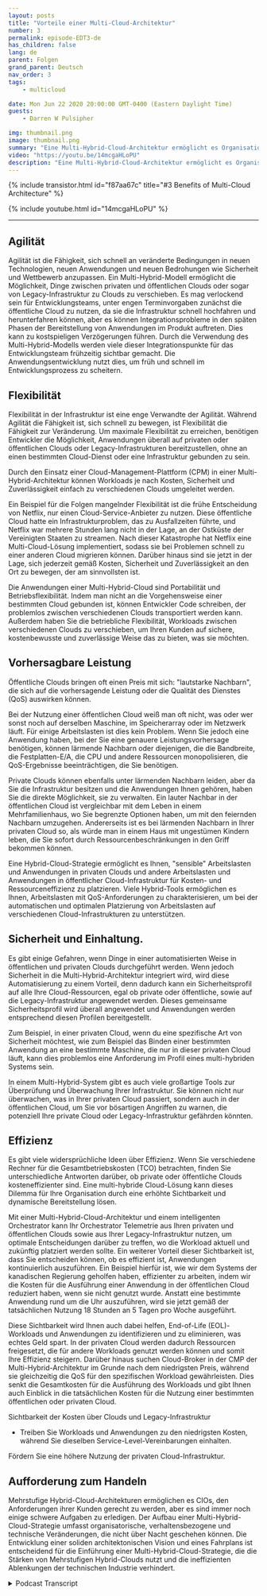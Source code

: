```yaml
---
layout: posts
title: "Vorteile einer Multi-Cloud-Architektur"
number: 3
permalink: episode-EDT3-de
has_children: false
lang: de
parent: Folgen
grand_parent: Deutsch
nav_order: 3
tags:
    - multicloud

date: Mon Jun 22 2020 20:00:00 GMT-0400 (Eastern Daylight Time)
guests:
    - Darren W Pulsipher

img: thumbnail.png
image: thumbnail.png
summary: "Eine Multi-Hybrid-Cloud-Architektur ermöglicht es Organisationen, die Vorteile sowohl von privaten als auch von öffentlichen Clouds zu nutzen und Ressourcen- und Kosteneffizienz zu optimieren. Dieses Modell hat fünf Hauptvorteile: Agilität, Flexibilität, vorausschauende Leistung, Sicherheit und Compliance sowie Effizienz."
video: "https://youtu.be/14mcgaHLoPU"
description: "Eine Multi-Hybrid-Cloud-Architektur ermöglicht es Organisationen, die Vorteile sowohl von privaten als auch von öffentlichen Clouds zu nutzen und Ressourcen- und Kosteneffizienz zu optimieren. Dieses Modell hat fünf Hauptvorteile: Agilität, Flexibilität, vorausschauende Leistung, Sicherheit und Compliance sowie Effizienz."
---
```


<div>
{% include transistor.html id="f87aa67c" title="#3 Benefits of Multi-Cloud Architecture" %}

{% include youtube.html id="14mcgaHLoPU" %}
</div>

---

## Agilität

Agilität ist die Fähigkeit, sich schnell an veränderte Bedingungen in neuen Technologien, neuen Anwendungen und neuen Bedrohungen wie Sicherheit und Wettbewerb anzupassen. Ein Multi-Hybrid-Modell ermöglicht die Möglichkeit, Dinge zwischen privaten und öffentlichen Clouds oder sogar von Legacy-Infrastruktur zu Clouds zu verschieben. Es mag verlockend sein für Entwicklungsteams, unter engen Terminvorgaben zunächst die öffentliche Cloud zu nutzen, da sie die Infrastruktur schnell hochfahren und herunterfahren können, aber es können Integrationsprobleme in den späten Phasen der Bereitstellung von Anwendungen im Produkt auftreten. Dies kann zu kostspieligen Verzögerungen führen. Durch die Verwendung des Multi-Hybrid-Modells werden viele dieser Integrationspunkte für das Entwicklungsteam frühzeitig sichtbar gemacht. Die Anwendungsentwicklung nutzt dies, um früh und schnell im Entwicklungsprozess zu scheitern.

## Flexibilität

Flexibilität in der Infrastruktur ist eine enge Verwandte der Agilität. Während Agilität die Fähigkeit ist, sich schnell zu bewegen, ist Flexibilität die Fähigkeit zur Veränderung. Um maximale Flexibilität zu erreichen, benötigen Entwickler die Möglichkeit, Anwendungen überall auf privaten oder öffentlichen Clouds oder Legacy-Infrastrukturen bereitzustellen, ohne an einen bestimmten Cloud-Dienst oder eine Infrastruktur gebunden zu sein.

Durch den Einsatz einer Cloud-Management-Plattform (CPM) in einer Multi-Hybrid-Architektur können Workloads je nach Kosten, Sicherheit und Zuverlässigkeit einfach zu verschiedenen Clouds umgeleitet werden.

Ein Beispiel für die Folgen mangelnder Flexibilität ist die frühe Entscheidung von Netflix, nur einen Cloud-Service-Anbieter zu nutzen. Diese öffentliche Cloud hatte ein Infrastrukturproblem, das zu Ausfallzeiten führte, und Netflix war mehrere Stunden lang nicht in der Lage, an der Ostküste der Vereinigten Staaten zu streamen. Nach dieser Katastrophe hat Netflix eine Multi-Cloud-Lösung implementiert, sodass sie bei Problemen schnell zu einer anderen Cloud migrieren können. Darüber hinaus sind sie jetzt in der Lage, sich jederzeit gemäß Kosten, Sicherheit und Zuverlässigkeit an den Ort zu bewegen, der am sinnvollsten ist.

Die Anwendungen einer Multi-Hybrid-Cloud sind Portabilität und Betriebsflexibilität. Indem man nicht an die Vorgehensweise einer bestimmten Cloud gebunden ist, können Entwickler Code schreiben, der problemlos zwischen verschiedenen Clouds transportiert werden kann. Außerdem haben Sie die betriebliche Flexibilität, Workloads zwischen verschiedenen Clouds zu verschieben, um Ihren Kunden auf sichere, kostenbewusste und zuverlässige Weise das zu bieten, was sie möchten.

## Vorhersagbare Leistung

Öffentliche Clouds bringen oft einen Preis mit sich: "lautstarke Nachbarn", die sich auf die vorhersagende Leistung oder die Qualität des Dienstes (QoS) auswirken können.

Bei der Nutzung einer öffentlichen Cloud weiß man oft nicht, was oder wer sonst noch auf derselben Maschine, im Speicherarray oder im Netzwerk läuft. Für einige Arbeitslasten ist dies kein Problem. Wenn Sie jedoch eine Anwendung haben, bei der Sie eine genauere Leistungsvorhersage benötigen, können lärmende Nachbarn oder diejenigen, die die Bandbreite, die Festplatten-E/A, die CPU und andere Ressourcen monopolisieren, die QoS-Ergebnisse beeinträchtigen, die Sie benötigen.

Private Clouds können ebenfalls unter lärmenden Nachbarn leiden, aber da Sie die Infrastruktur besitzen und die Anwendungen Ihnen gehören, haben Sie die direkte Möglichkeit, sie zu verwalten. Ein lauter Nachbar in der öffentlichen Cloud ist vergleichbar mit dem Leben in einem Mehrfamilienhaus, wo Sie begrenzte Optionen haben, um mit den feiernden Nachbarn umzugehen. Andererseits ist es bei lärmenden Nachbarn in Ihrer privaten Cloud so, als würde man in einem Haus mit ungestümen Kindern leben, die Sie sofort durch Ressourcenbeschränkungen in den Griff bekommen können.

Eine Hybrid-Cloud-Strategie ermöglicht es Ihnen, "sensible" Arbeitslasten und Anwendungen in privaten Clouds und andere Arbeitslasten und Anwendungen in öffentlicher Cloud-Infrastruktur für Kosten- und Ressourceneffizienz zu platzieren. Viele Hybrid-Tools ermöglichen es Ihnen, Arbeitslasten mit QoS-Anforderungen zu charakterisieren, um bei der automatischen und optimalen Platzierung von Arbeitslasten auf verschiedenen Cloud-Infrastrukturen zu unterstützen.

## Sicherheit und Einhaltung.

Es gibt einige Gefahren, wenn Dinge in einer automatisierten Weise in öffentlichen und privaten Clouds durchgeführt werden. Wenn jedoch Sicherheit in die Multi-Hybrid-Architektur integriert wird, wird diese Automatisierung zu einem Vorteil, denn dadurch kann ein Sicherheitsprofil auf alle Ihre Cloud-Ressourcen, egal ob private oder öffentliche, sowie auf die Legacy-Infrastruktur angewendet werden. Dieses gemeinsame Sicherheitsprofil wird überall angewendet und Anwendungen werden entsprechend diesen Profilen bereitgestellt.

Zum Beispiel, in einer privaten Cloud, wenn du eine spezifische Art von Sicherheit möchtest, wie zum Beispiel das Binden einer bestimmten Anwendung an eine bestimmte Maschine, die nur in dieser privaten Cloud läuft, kann dies problemlos eine Anforderung im Profil eines multi-hybriden Systems sein.

In einem Multi-Hybrid-System gibt es auch viele großartige Tools zur Überprüfung und Überwachung Ihrer Infrastruktur. Sie können nicht nur überwachen, was in Ihrer privaten Cloud passiert, sondern auch in der öffentlichen Cloud, um Sie vor bösartigen Angriffen zu warnen, die potenziell Ihre private Cloud oder Legacy-Infrastruktur gefährden könnten.

## Effizienz

Es gibt viele widersprüchliche Ideen über Effizienz. Wenn Sie verschiedene Rechner für die Gesamtbetriebskosten (TCO) betrachten, finden Sie unterschiedliche Antworten darüber, ob private oder öffentliche Clouds kosteneffizienter sind. Eine multi-hybride Cloud-Lösung kann dieses Dilemma für Ihre Organisation durch eine erhöhte Sichtbarkeit und dynamische Bereitstellung lösen.

Mit einer Multi-Hybrid-Cloud-Architektur und einem intelligenten Orchestrator kann Ihr Orchestrator Telemetrie aus Ihren privaten und öffentlichen Clouds sowie aus Ihrer Legacy-Infrastruktur nutzen, um optimale Entscheidungen darüber zu treffen, wo die Workload aktuell und zukünftig platziert werden sollte. Ein weiterer Vorteil dieser Sichtbarkeit ist, dass Sie entscheiden können, ob es effizient ist, Anwendungen kontinuierlich auszuführen. Ein Beispiel hierfür ist, wie wir dem Systems der kanadischen Regierung geholfen haben, effizienter zu arbeiten, indem wir die Kosten für die Ausführung einer Anwendung in der öffentlichen Cloud reduziert haben, wenn sie nicht genutzt wurde. Anstatt eine bestimmte Anwendung rund um die Uhr auszuführen, wird sie jetzt gemäß der tatsächlichen Nutzung 18 Stunden an 5 Tagen pro Woche ausgeführt.

Diese Sichtbarkeit wird Ihnen auch dabei helfen, End-of-Life (EOL)-Workloads und Anwendungen zu identifizieren und zu eliminieren, was echtes Geld spart. In der privaten Cloud werden dadurch Ressourcen freigesetzt, die für andere Workloads genutzt werden können und somit Ihre Effizienz steigern. Darüber hinaus suchen Cloud-Broker in der CMP der Multi-Hybrid-Architektur im Grunde nach dem niedrigsten Preis, während sie gleichzeitig die QoS für den spezifischen Workload gewährleisten. Dies senkt die Gesamtkosten für die Ausführung des Workloads und gibt Ihnen auch Einblick in die tatsächlichen Kosten für die Nutzung einer bestimmten öffentlichen oder privaten Cloud.

Sichtbarkeit der Kosten über Clouds und Legacy-Infrastruktur

* Treiben Sie Workloads und Anwendungen zu den niedrigsten Kosten, während Sie dieselben Service-Level-Vereinbarungen einhalten.

Fördern Sie eine höhere Nutzung der privaten Cloud-Infrastruktur.

## Aufforderung zum Handeln

Mehrstufige Hybrid-Cloud-Architekturen ermöglichen es CIOs, den Anforderungen ihrer Kunden gerecht zu werden, aber es sind immer noch einige schwere Aufgaben zu erledigen. Der Aufbau einer Multi-Hybrid-Cloud-Strategie umfasst organisatorische, verhaltensbezogene und technische Veränderungen, die nicht über Nacht geschehen können. Die Entwicklung einer soliden architektonischen Vision und eines Fahrplans ist entscheidend für die Einführung einer Multi-Hybrid-Cloud-Strategie, die die Stärken von Mehrstufigen Hybrid-Clouds nutzt und die ineffizienten Ablenkungen der technischen Industrie verhindert.



<details>
<summary> Podcast Transcript </summary>

<p></p>

</details>
